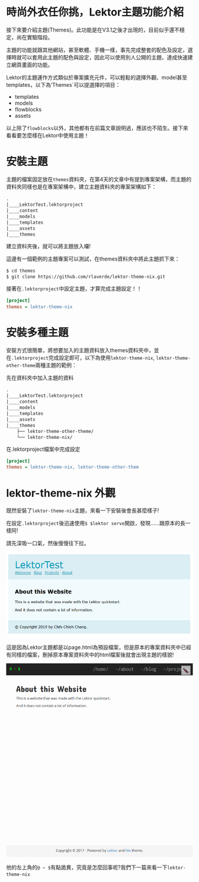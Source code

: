 時尚外衣任你挑，Lektor主題功能介紹
===

接下來要介紹主題(Themes)。此功能是在V3.1之後才出現的，目前似乎還不穩定，尚在實驗階段。

主題的功能就跟其他網站，甚至軟體、手機一樣，事先完成整套的配色及設定，選擇時就可以套用此主題的配色與設定，因此可以使用別人公開的主題，達成快速建立網頁畫面的功能。

Lektor的主題運作方式類似於專案擴充元件，可以輕鬆的選擇外觀、model甚至templates，以下為‘Themes`可以提選擇的項目：

- templates
- models
- flowblocks
- assets

以上除了`flowblocks`以外，其他都有在前篇文章說明過，應該也不陌生。接下來看看要怎麼樣在Lektor中使用主題！

# 安裝主題

主題的檔案固定放在`themes`資料夾，在第4天的文章中有提到專案架構，而主題的資料夾同樣也是在專案架構中，建立主題資料夾的專案架構如下：

```
.
|____LektorTest.lektorproject
|____content
|____models
|____templates
|____assets
|____themes
```

建立資料夾後，就可以將主題放入囉!

這邊有一個範例的主題專案可以測試，在themes資料夾中將此主題抓下來：

```
$ cd themes
$ git clone https://github.com/rlaverde/lektor-theme-nix.git
```
接著在`.lektorproject`中設定主題，才算完成主題設定！！

```ini
[project]
themes = lektor-theme-nix
```

# 安裝多種主題

安裝方式很簡單，將想要加入的主題資料放入themes資料夾中，並在`.lektorproject`完成設定即可，以下為使用`lektor-theme-nix`, `lektor-theme-other-theme`兩種主題的範例：

先在資料夾中加入主題的資料

```
.
|____LektorTest.lektorproject
|____content
|____models
|____templates
|____assets
|____themes
    ├── lektor-theme-other-theme/
    └── lektor-theme-nix/
```

在.lektorproject檔案中完成設定

```ini
[project]
themes = lektor-theme-nix, lektor-theme-other-them
```



# lektor-theme-nix 外觀

既然安裝了`lektor-theme-nix`主題，來看一下安裝後會長甚麼樣子!

在設定`.lektorproject`後迅速使用`$ $lektor serve`開啟，發現......跟原本的長一樣阿!

請先深吸一口氣，然後慢慢往下拉。

![1568701682233](../assets/1568701682233.png)

這是因為Lektor主題都是以page.html為預設檔案，但是原本的專案資料夾中已經有同樣的檔案，刪掉原本專案資料夾中的html檔案後就會出現主題的樣貌!

![lektor-theme-nix](../assets/1568701425260.png)

他的左上角的`@ ~ $`有點詭異，究竟是怎麼回事呢?我們下一篇來看一下`lektor-theme-nix`